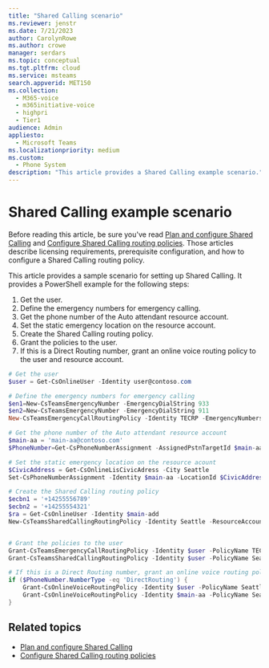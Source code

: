```yaml
---
title: "Shared Calling scenario"
ms.reviewer: jenstr
ms.date: 7/21/2023
author: CarolynRowe
ms.author: crowe
manager: serdars
ms.topic: conceptual
ms.tgt.pltfrm: cloud
ms.service: msteams
search.appverid: MET150
ms.collection: 
  - M365-voice
  - m365initiative-voice
  - highpri
  - Tier1
audience: Admin
appliesto: 
  - Microsoft Teams
ms.localizationpriority: medium
ms.custom: 
  - Phone System
description: "This article provides a Shared Calling example scenario."
---
```


# Shared Calling example scenario

Before reading this article, be sure you've read [Plan and configure Shared Calling](shared-calling-plan.md) and [Configure Shared Calling routing policies](shared-calling-setup.md). Those articles describe licensing requirements, prerequisite configuration, and how to configure a Shared Calling routing policy.

This article provides a sample scenario for setting up Shared Calling. It provides a PowerShell example for the following steps:

1. Get the user.
2. Define the emergency numbers for emergency calling.
3. Get the phone number of the Auto attendant resource account.
4. Set the static emergency location on the resource account.
5. Create the Shared Calling routing policy.
6. Grant the policies to the user.
7. If this is a Direct Routing number, grant an online voice routing policy to the user and resource account.

```powershell
# Get the user
$user = Get-CsOnlineUser -Identity user@contoso.com

# Define the emergency numbers for emergency calling
$en1=New-CsTeamsEmergencyNumber -EmergencyDialString 933
$en2=New-CsTeamsEmergencyNumber -EmergencyDialString 911
New-CsTeamsEmergencyCallRoutingPolicy -Identity TECRP -EmergencyNumbers @{add=$en1,$en2} -AllowEnhancedEmergencyServices $true

# Get the phone number of the Auto attendant resource account
$main-aa = 'main-aa@contoso.com'
$PhoneNumber=Get-CsPhoneNumberAssignment -AssignedPstnTargetId $main-aa

# Set the static emergency location on the resource acount
$CivicAddress = Get-CsOnlineLisCivicAdress -City Seattle
Set-CsPhoneNumberAssignment -Identity $main-aa -LocationId $CivicAddress.DefaultLocationId -PhoneNumber $PhoneNumber.TelephoneNumber -PhoneNumberType $PhoneNumber.NumberType

# Create the Shared Calling routing policy
$ecbn1 = '+14255556789'
$ecbn2 = '+14255554321'
$ra = Get-CsOnlineUser -Identity $main-add
New-CsTeamsSharedCallingRoutingPolicy -Identity Seattle -ResourceAccount $ra.Identity -EmergencyNumbers @{add=$ecbn1,$ecbn2}


# Grant the policies to the user
Grant-CsTeamsEmergencyCallRoutingPolicy -Identity $user -PolicyName TECRP
Grant-CsTeamsSharedCallingRoutingPolicy -Identity $user -PolicyName Seattle

# If this is a Direct Routing number, grant an online voice routing policy to the user and resource account
if ($PhoneNumber.NumberType -eq 'DirectRouting') {
	Grant-CsOnlineVoiceRoutingPolicy -Identity $user -PolicyName Seattle
	Grant-CsOnlineVoiceRoutingPolicy -Identity $main-aa -PolicyName Seattle
}
```

## Related topics

- [Plan and configure Shared Calling](shared-calling-plan.md)
- [Configure Shared Calling routing policies](shared-calling-setup.md)
